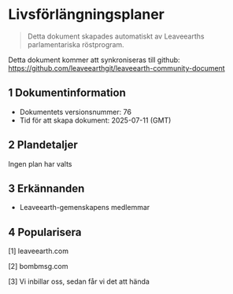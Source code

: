# Livsförlängningsplaner

>Detta dokument skapades automatiskt av Leaveearths parlamentariska röstprogram.

Detta dokument kommer att synkroniseras till github: https://github.com/leaveearthgit/leaveearth-community-document

## 1 Dokumentinformation

- Dokumentets versionsnummer: 76
- Tid för att skapa dokument: 2025-07-11 (GMT)

## 2 Plandetaljer

Ingen plan har valts

## 3 Erkännanden
* Leaveearth-gemenskapens medlemmar

## 4 Popularisera
[1] leaveearth.com

[2] bombmsg.com

[3] Vi inbillar oss, sedan får vi det att hända